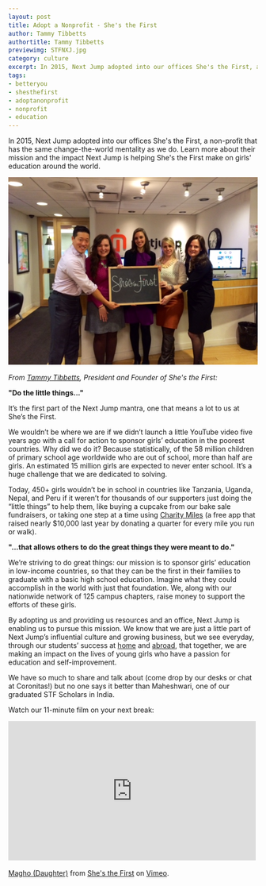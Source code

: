 ```yaml
---
layout: post
title: Adopt a Nonprofit - She's the First
author: Tammy Tibbetts
authortitle: Tammy Tibbetts
previewimg: STFNXJ.jpg
category: culture
excerpt: In 2015, Next Jump adopted into our offices She's the First, a non-profit that has the same change-the-world mentality as we do.  Learn more about their mission and the impact Next Jump is helping She's the First make on girls' education around the world.
tags:
- betteryou
- shesthefirst
- adoptanonprofit
- nonprofit
- education
---
```


In 2015, Next Jump adopted into our offices She's the First, a non-profit that has the same change-the-world mentality as we do.  Learn more about their mission and the impact Next Jump is helping She's the First make on girls' education around the world.

![The She's The First team with Charlie & Meghan](/images/STFNXJ.jpg)

*From <a href="http://www.shesthefirst.org/about/#people" target="_blank">Tammy Tibbetts</a>, President and Founder of She's the First:*

<b>"Do the little things..."</b>

It’s the first part of the Next Jump mantra, one that means a lot to us at She’s the First.

We wouldn’t be where we are if we didn’t launch a little YouTube video five years ago with a call for action to sponsor girls’ education in the poorest countries. Why did we do it?  Because statistically, of the 58 million children of primary school age worldwide who are out of school, more than half are girls. An estimated 15 million girls are expected to never enter school. It’s a huge challenge that we are dedicated to solving.

Today, 450+ girls wouldn’t be in school in countries like Tanzania, Uganda, Nepal, and Peru if it weren’t for thousands of our supporters just doing the “little things” to help them, like buying a cupcake from our bake sale fundraisers, or taking one step at a time using <a href="http://sweatforstf.shesthefirst.org/charity-miles" target="_blank">Charity Miles</a> (a free app that raised nearly $10,000 last year by donating a quarter for every mile you run or walk).

<b>"...that allows others to do the great things they were meant to do."</b>

We’re striving to do great things: our mission is to sponsor girls’ education in low-income countries, so that they can be the first in their families to graduate with a basic high school education. Imagine what they could accomplish in the world with just that foundation.  We, along with our nationwide network of 125 campus chapters, raise money to support the efforts of these girls.

By adopting us and providing us resources and an office, Next Jump is enabling us to pursue this mission.  We know that we are just a little part of Next Jump’s influential culture and growing business, but we see everyday, through our students’ success at <a href="http://www.shesthefirst.org/campus-chapters/">home</a> and <a href="http://www.shesthefirst.org/meet-the-scholars/">abroad</a>, that together, we are making an impact on the lives of young girls who have a passion for education and self-improvement.

We have so much to share and talk about (come drop by our desks or chat at Coronitas!) but no one says it better than Maheshwari, one of our graduated STF Scholars in India.

Watch our 11-minute film on your next break:

<iframe src="https://player.vimeo.com/video/62444568" width="500" height="281" frameborder="0" webkitallowfullscreen mozallowfullscreen allowfullscreen></iframe> <p><a href="https://vimeo.com/62444568">Magho (Daughter)</a> from <a href="https://vimeo.com/shesthefirst">She&#039;s the First</a> on <a href="https://vimeo.com">Vimeo</a>.</p>
